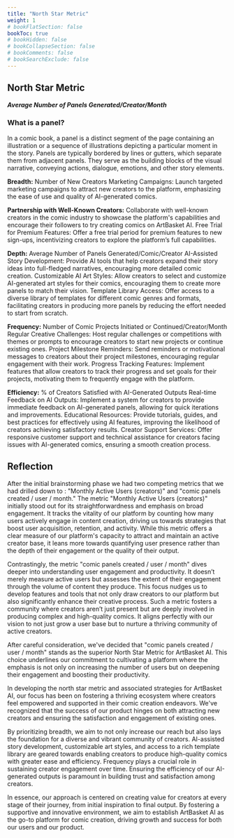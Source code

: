 ```yaml
---
title: "North Star Metric"
weight: 1
# bookFlatSection: false
bookToc: true
# bookHidden: false
# bookCollapseSection: false
# bookComments: false
# bookSearchExclude: false
---
```


## North Star Metric

 ***Average Number of Panels Generated/Creator/Month***

### What is a panel?

In a comic book, a panel is a distinct segment of the page containing an illustration or a sequence of illustrations depicting a particular moment in the story. Panels are typically bordered by lines or gutters, which separate them from adjacent panels. They serve as the building blocks of the visual narrative, conveying actions, dialogue, emotions, and other story elements.

**Breadth:** Number of New Creators
Marketing Campaigns: Launch targeted marketing campaigns to attract new creators to the platform, emphasizing the ease of use and quality of AI-generated comics.

**Partnership with Well-Known Creators:** Collaborate with well-known creators in the comic industry to showcase the platform's capabilities and encourage their followers to try creating comics on ArtBasket AI.
Free Trial for Premium Features: Offer a free trial period for premium features to new sign-ups, incentivizing creators to explore the platform’s full capabilities.

**Depth:** Average Number of Panels Generated/Comic/Creator
AI-Assisted Story Development: Provide AI tools that help creators expand their story ideas into full-fledged narratives, encouraging more detailed comic creation.
Customizable AI Art Styles: Allow creators to select and customize AI-generated art styles for their comics, encouraging them to create more panels to match their vision.
Template Library Access: Offer access to a diverse library of templates for different comic genres and formats, facilitating creators in producing more panels by reducing the effort needed to start from scratch.

**Frequency:** Number of Comic Projects Initiated or Continued/Creator/Month
Regular Creative Challenges: Host regular challenges or competitions with themes or prompts to encourage creators to start new projects or continue existing ones.
Project Milestone Reminders: Send reminders or motivational messages to creators about their project milestones, encouraging regular engagement with their work.
Progress Tracking Features: Implement features that allow creators to track their progress and set goals for their projects, motivating them to frequently engage with the platform.

**Efficiency:** % of Creators Satisfied with AI-Generated Outputs
Real-time Feedback on AI Outputs: Implement a system for creators to provide immediate feedback on AI-generated panels, allowing for quick iterations and improvements.
Educational Resources: Provide tutorials, guides, and best practices for effectively using AI features, improving the likelihood of creators achieving satisfactory results.
Creator Support Services: Offer responsive customer support and technical assistance for creators facing issues with AI-generated comics, ensuring a smooth creation process.

## Reflection

After the initial brainstorming phase we had two competing metrics that we had drilled down to : "Monthly Active Users (creators)" and "comic panels created / user / month."  The metric "Monthly Active Users (creators)" initially stood out for its straightforwardness and emphasis on broad engagement. It tracks the vitality of our platform by counting how many users actively engage in content creation, driving us towards strategies that boost user acquisition, retention, and activity. While this metric offers a clear measure of our platform's capacity to attract and maintain an active creator base, it leans more towards quantifying user presence rather than the depth of their engagement or the quality of their output.

Contrastingly, the metric "comic panels created / user / month" dives deeper into understanding user engagement and productivity. It doesn’t merely measure active users but assesses the extent of their engagement through the volume of content they produce. This focus nudges us to develop features and tools that not only draw creators to our platform but also significantly enhance their creative process. Such a metric fosters a community where creators aren’t just present but are deeply involved in producing complex and high-quality comics. It aligns perfectly with our vision to not just grow a user base but to nurture a thriving community of active creators.

After careful consideration, we've decided that "comic panels created / user / month" stands as the superior North Star Metric for ArtBasket AI. This choice underlines our commitment to cultivating a platform where the emphasis is not only on increasing the number of users but on deepening their engagement and boosting their productivity.

In developing the north star metric and associated strategies for ArtBasket AI, our focus has been on fostering a thriving ecosystem where creators feel empowered and supported in their comic creation endeavors. We've recognized that the success of our product hinges on both attracting new creators and ensuring the satisfaction and engagement of existing ones.

By prioritizing breadth, we aim to not only increase our reach but also lays the foundation for a diverse and vibrant community of creators. AI-assisted story development, customizable art styles, and access to a rich template library are geared towards enabling creators to produce high-quality comics with greater ease and efficiency. Frequency plays a crucial role in sustaining creator engagement over time. Ensuring the efficiency of our AI-generated outputs is paramount in building trust and satisfaction among creators.

In essence, our approach is centered on creating value for creators at every stage of their journey, from initial inspiration to final output. By fostering a supportive and innovative environment, we aim to establish ArtBasket AI as the go-to platform for comic creation, driving growth and success for both our users and our product.
